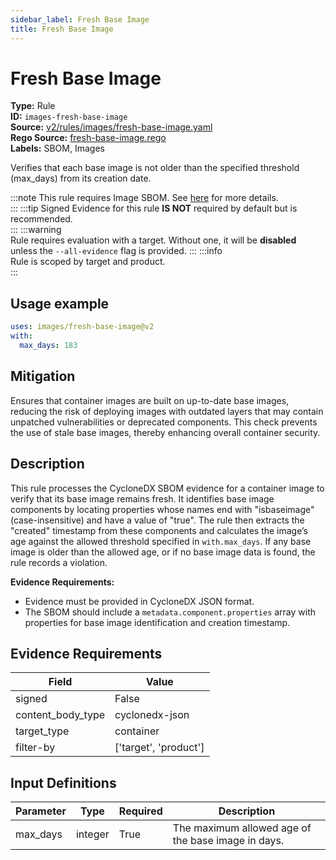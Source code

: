 ```yaml
---
sidebar_label: Fresh Base Image
title: Fresh Base Image
---  
```

# Fresh Base Image  
**Type:** Rule  
**ID:** `images-fresh-base-image`  
**Source:** [v2/rules/images/fresh-base-image.yaml](https://github.com/scribe-public/sample-policies/blob/main/v2/rules/images/fresh-base-image.yaml)  
**Rego Source:** [fresh-base-image.rego](https://github.com/scribe-public/sample-policies/blob/main/v2/rules/images/fresh-base-image.rego)  
**Labels:** SBOM, Images  

Verifies that each base image is not older than the specified threshold (max_days) from its creation date.

:::note 
This rule requires Image SBOM. See [here](https://deploy-preview-299--scribe-security.netlify.app/docs/valint/sbom) for more details.  
::: 
:::tip 
Signed Evidence for this rule **IS NOT** required by default but is recommended.  
::: 
:::warning  
Rule requires evaluation with a target. Without one, it will be **disabled** unless the `--all-evidence` flag is provided.
::: 
:::info  
Rule is scoped by target and product.  
:::  

## Usage example

```yaml
uses: images/fresh-base-image@v2
with:
  max_days: 183
```

## Mitigation  
Ensures that container images are built on up-to-date base images, reducing the risk of deploying images with outdated layers that may contain unpatched vulnerabilities or deprecated components. This check prevents the use of stale base images, thereby enhancing overall container security.


## Description  
This rule processes the CycloneDX SBOM evidence for a container image to verify that its base image remains fresh. 
It identifies base image components by locating properties whose names end with "isbaseimage" (case-insensitive) and have a value of "true". 
The rule then extracts the "created" timestamp from these components and calculates the image’s age against the allowed threshold specified in `with.max_days`. 
If any base image is older than the allowed age, or if no base image data is found, the rule records a violation.

**Evidence Requirements:**
- Evidence must be provided in CycloneDX JSON format.
- The SBOM should include a `metadata.component.properties` array with properties for base image identification and creation timestamp.

## Evidence Requirements  
| Field | Value |
|-------|-------|
| signed | False |
| content_body_type | cyclonedx-json |
| target_type | container |
| filter-by | ['target', 'product'] |

## Input Definitions  
| Parameter | Type | Required | Description |
|-----------|------|----------|-------------|
| max_days | integer | True | The maximum allowed age of the base image in days. |

